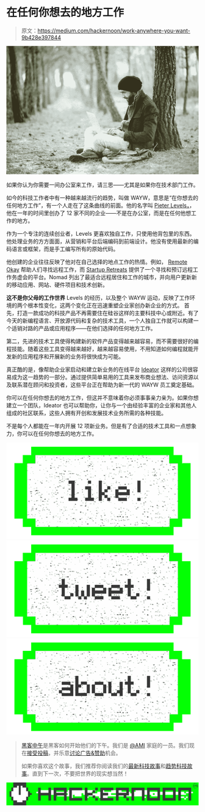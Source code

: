 # 在任何你想去的地方工作

> 原文：<https://medium.com/hackernoon/work-anywhere-you-want-9b428e397844>

![](img/8e3b06729bf039533e2f60085dee61a8.png)

如果你认为你需要一间办公室来工作，请三思——尤其是如果你在技术部门工作。

如今的科技工作者中有一种越来越流行的趋势，叫做 WAYW，意思是“在你想去的任何地方工作”，有一个人走在了这条曲线的前面。他的名字叫 [Pieter Levels，](http://www.wired.com/2014/08/12-startups-in-12-months/)，他在一年的时间里创办了 12 家不同的企业——不是在办公室，而是在任何他想工作的地方。

作为一个专注的连续创业者，Levels 更喜欢独自工作，只使用他背包里的东西。他处理业务的方方面面，从营销和平台后端编码到前端设计。他没有使用最新的编码语言或框架，而是手工编写所有的原始代码。

他创建的企业往往反映了他对在自己选择的地点工作的热情。例如， [Remote Okay](https://remoteok.io) 帮助人们寻找远程工作，而 [Startup Retreats](https://startupretreats.com) 提供了一个寻找和预订远程工作务虚会的平台。Nomad 列出了最适合远程居住和工作的城市，并向用户更新新的移动应用、网站、硬件项目和技术创新。

**这不是你父母的工作世界**
Levels 的经历，以及整个 WAYW 运动，反映了工作环境的两个根本性变化，这两个变化正在迅速重塑企业家创办新企业的方式。
首先，打造一款成功的科技产品不再需要住在硅谷这样的主要科技中心或附近。有了今天的新编程语言、开放源代码和复杂的技术工具，一个人独自工作就可以构建一个适销对路的产品或应用程序——在他们选择的任何地方工作。

第二，先进的技术工具使得构建新的软件产品变得越来越容易，而不需要很好的编程技能。随着这些工具变得越来越好，越来越容易使用，不用知道如何编程就能开发新的应用程序和开展新的业务将很快成为可能。

真正酷的是，像帮助企业家启动和建立新业务的在线平台 [Ideator](https://www.ideator.com) 这样的公司很容易成为这一趋势的一部分。通过提供简单易用的工具来发布商业想法、访问资源以及联系潜在顾问和投资者，这些平台正在帮助为新一代的 WAYW 员工奠定基础。

你可以在任何你想去的地方工作，但这并不意味着你必须事事亲力亲为。如果你想建立一个团队，Ideator 也可以帮助你，让你与一个由经验丰富的企业家和其他人组成的社区联系，这些人拥有开创和发展技术业务所需的各种技能。

不是每个人都能在一年内开展 12 项新业务。但是有了合适的技术工具和一点想象力，你可以在任何你想去的地方工作。

[![](img/50ef4044ecd4e250b5d50f368b775d38.png)](http://bit.ly/HackernoonFB)[![](img/979d9a46439d5aebbdcdca574e21dc81.png)](https://goo.gl/k7XYbx)[![](img/2930ba6bd2c12218fdbbf7e02c8746ff.png)](https://goo.gl/4ofytp)

> [黑客中午](http://bit.ly/Hackernoon)是黑客如何开始他们的下午。我们是 [@AMI](http://bit.ly/atAMIatAMI) 家庭的一员。我们现在[接受投稿](http://bit.ly/hackernoonsubmission)，并乐意[讨论广告&赞助](mailto:partners@amipublications.com)机会。
> 
> 如果你喜欢这个故事，我们推荐你阅读我们的[最新科技故事](http://bit.ly/hackernoonlatestt)和[趋势科技故事](https://hackernoon.com/trending)。直到下一次，不要把世界的现实想当然！

[![](img/be0ca55ba73a573dce11effb2ee80d56.png)](https://goo.gl/Ahtev1)